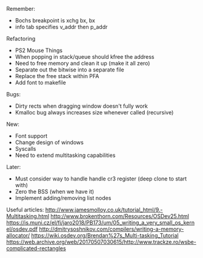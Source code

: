 Remember:
- Bochs breakpoint is xchg bx, bx
- info tab specifies v_addr then p_addr

Refactoring
- PS2 Mouse Things
- When popping in stack/queue should kfree the address
- Need to free memory and clean it up (make it all zero)
- Separate out the bitwise into a separate file
- Replace the free stack within PFA
- Add font to makefile

Bugs:
- Dirty rects when dragging window doesn't fully work
- Kmalloc bug always increases size whenever called (recursive)

New:
- Font support
- Change design of windows
- Syscalls
- Need to extend multitasking capabilities

Later:
- Must consider way to handle handle cr3 register (deep clone to start with)
- Zero the BSS (when we have it)
- Implement adding/removing list nodes

Useful articles:
http://www.jamesmolloy.co.uk/tutorial_html/9.-Multitasking.html
http://www.brokenthorn.com/Resources/OSDev25.html
https://is.muni.cz/el/fi/jaro2018/PB173/um/05_writing_a_very_small_os_kernel/osdev.pdf
http://dmitrysoshnikov.com/compilers/writing-a-memory-allocator/
https://wiki.osdev.org/Brendan%27s_Multi-tasking_Tutorial
https://web.archive.org/web/20170507030615/http://www.trackze.ro/wsbe-complicated-rectangles

